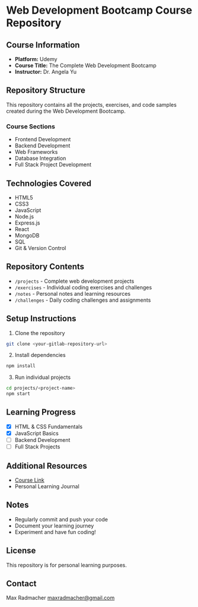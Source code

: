 # Web Development Bootcamp Course Repository

## Course Information
- **Platform:** Udemy
- **Course Title:** The Complete Web Development Bootcamp
- **Instructor:** Dr. Angela Yu

## Repository Structure
This repository contains all the projects, exercises, and code samples created during the Web Development Bootcamp.

### Course Sections
- Frontend Development
- Backend Development
- Web Frameworks
- Database Integration
- Full Stack Project Development

## Technologies Covered
- HTML5
- CSS3
- JavaScript
- Node.js
- Express.js
- React
- MongoDB
- SQL
- Git & Version Control

## Repository Contents
- `/projects` - Complete web development projects
- `/exercises` - Individual coding exercises and challenges
- `/notes` - Personal notes and learning resources
- `/challenges` - Daily coding challenges and assignments

## Setup Instructions
1. Clone the repository
```bash
git clone <your-gitlab-repository-url>
```

2. Install dependencies
```bash
npm install
```

3. Run individual projects
```bash
cd projects/<project-name>
npm start
```

## Learning Progress
- [x] HTML & CSS Fundamentals
- [x] JavaScript Basics
- [ ] Backend Development
- [ ] Full Stack Projects

## Additional Resources
- [Course Link](https://www.udemy.com/course/the-complete-web-development-bootcamp/)
- Personal Learning Journal

## Notes
- Regularly commit and push your code
- Document your learning journey
- Experiment and have fun coding!

## License
This repository is for personal learning purposes.

## Contact
Max Radmacher
maxradmacher@gmail.com